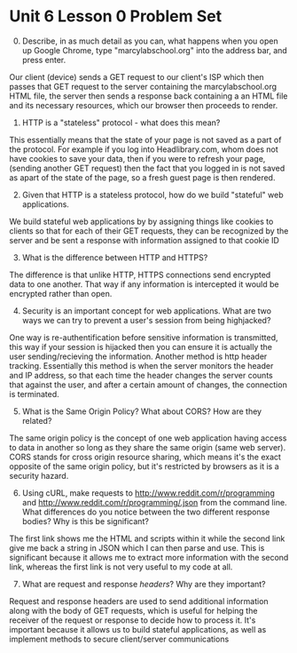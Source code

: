 # Unit 6 Lesson 0 Problem Set

0. Describe, in as much detail as you can, what happens when you open up Google Chrome, type "marcylabschool.org" into the address bar, and press enter.

Our client (device) sends a GET request to our client's ISP which then passes that GET request to the server containing the marcylabschool.org HTML file, the server then sends a response back containing a an HTML file and its necessary resources, which our browser then proceeds to render.

1. HTTP is a "stateless" protocol - what does this mean?

This essentially means that the state of your page is not saved as a part of the protocol. For example if you log into Headlibrary.com, whom does not have cookies to save your data, then if you were to refresh your page, (sending another GET request) then the fact that you logged in is not saved as apart of the state of the page, so a fresh guest page is then rendered.

2. Given that HTTP is a stateless protocol, how do we build "stateful" web applications.

We build stateful web applications by by assigning things like cookies to clients so that for each of their GET requests, they can be recognized by the server and be sent a response with information assigned to that cookie ID

3. What is the difference between HTTP and HTTPS?

The difference is that unlike HTTP, HTTPS connections send encrypted data to one another. That way if any information is intercepted it would be encrypted rather than open.

4. Security is an important concept for web applications. What are two ways we can try to prevent a user's session from being highjacked?

One way is re-authentification before sensitive information is transmitted, this way if your session is hijacked then you can ensure it is actually the user sending/recieving the information. Another method is http header tracking. Essentially this method is when the server monitors the header and IP address, so that each time the header changes the server counts that against the user, and after a certain amount of changes, the connection is terminated. 

5. What is the Same Origin Policy? What about CORS? How are they related?

The same origin policy is the concept of one web application having access to data in another so long as they share the same origin (same web server). CORS stands for cross origin resource sharing, which means it's the exact opposite of the same origin policy, but it's restricted by browsers as it is a security hazard.

6. Using cURL, make requests to http://www.reddit.com/r/programming and http://www.reddit.com/r/programming/.json from the command line. What differences do you notice between the two different response bodies? Why is this be significant?

The first link shows me the HTML and scripts within it while the second link give me back a string in JSON which I can then parse and use. This is significant because it allows me to extract more information with the second link, whereas the first link is not very useful to my code at all.

7. What are request and response _headers_? Why are they important?

Request and response headers are used to send additional information along with the body of GET requests, which is useful for helping the receiver of the request or response to decide how to process it. It's important because it allows us to build stateful applications, as well as implement methods to secure client/server communications

